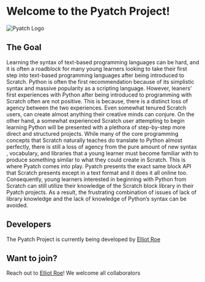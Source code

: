 # Welcome to the Pyatch Project!

![Pyatch Logo](https://bxcoding.com/wp-content/uploads/2023/02/PyatchLogo.png)

## The Goal

Learning the syntax of text-based programming languages can be hard, and it is often a roadblock for many young learners looking to take their first step into text-based programming languages after being introduced to Scratch. Python is often the first recommendation because of its simplistic syntax and massive popularity as a scripting language. However, leaners’ first experiences with Python after being introduced to programming with Scratch often are not positive. This is because, there is a distinct loss of agency between the two experiences. Even somewhat tenured Scratch users, can create almost anything their creative minds can conjure. On the other hand, a somewhat experienced Scratch user attempting to begin learning Python will be presented with a plethora of step-by-step more direct and structured projects. While many of the core programming concepts that Scratch naturally teaches do translate to Python almost perfectly, there is still a loss of agency from the pure amount of new syntax , vocabulary, and libraries that a young learner must become familiar with to produce something similar to what they could create in Scratch. This is where Pyatch comes into play. Pyatch presents the exact same block API that Scratch presents except in a text format and it does it all online too. Consequently, young learners interested in beginning with Python from Scratch can still utilize their knowledge of the Scratch block library in their Pyatch projects. As a result, the frustrating combination of issues of lack of library knowledge and the lack of knowledge of Python’s syntax can be avoided.

## Developers

The Pyatch Project is currently being developed by [Elliot Roe](https://github.com/ElliotRoe)

## Want to join?

Reach out to [Elliot Roe](https://github.com/ElliotRoe)! We welcome all collaborators
